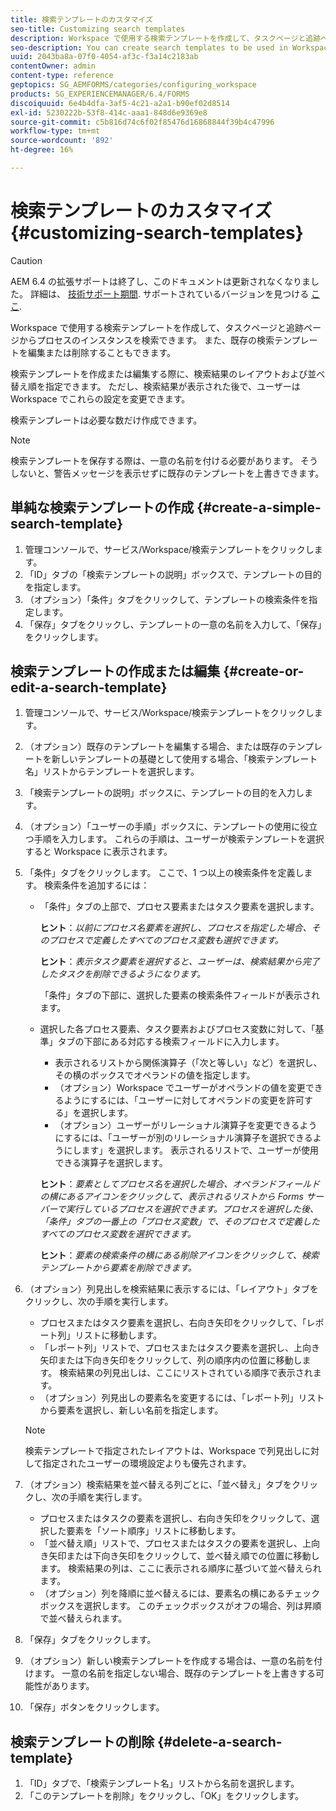 ```yaml
---
title: 検索テンプレートのカスタマイズ
seo-title: Customizing search templates
description: Workspace で使用する検索テンプレートを作成して、タスクページと追跡ページからプロセスのインスタンスを検索できます。 また、既存の検索テンプレートを編集または削除することもできます。
seo-description: You can create search templates to be used in Workspace to search for instances of processes from the To Do and Tracking pages. You can also edit or delete existing search templates.
uuid: 2043ba8a-07f0-4054-af3c-f3a14c2183ab
contentOwner: admin
content-type: reference
geptopics: SG_AEMFORMS/categories/configuring_workspace
products: SG_EXPERIENCEMANAGER/6.4/FORMS
discoiquuid: 6e4b4dfa-3af5-4c21-a2a1-b90ef02d8514
exl-id: 5230222b-53f8-414c-aaa1-848d6e9369e8
source-git-commit: c5b816d74c6f02f85476d16868844f39b4c47996
workflow-type: tm+mt
source-wordcount: '892'
ht-degree: 16%

---
```


# 検索テンプレートのカスタマイズ {#customizing-search-templates}

>[!CAUTION]
>
>AEM 6.4 の拡張サポートは終了し、このドキュメントは更新されなくなりました。 詳細は、 [技術サポート期間](https://helpx.adobe.com/jp/support/programs/eol-matrix.html). サポートされているバージョンを見つける [ここ](https://experienceleague.adobe.com/docs/?lang=ja).

Workspace で使用する検索テンプレートを作成して、タスクページと追跡ページからプロセスのインスタンスを検索できます。 また、既存の検索テンプレートを編集または削除することもできます。

検索テンプレートを作成または編集する際に、検索結果のレイアウトおよび並べ替え順を指定できます。 ただし、検索結果が表示された後で、ユーザーは Workspace でこれらの設定を変更できます。

検索テンプレートは必要な数だけ作成できます。

>[!NOTE]
>
>検索テンプレートを保存する際は、一意の名前を付ける必要があります。 そうしないと、警告メッセージを表示せずに既存のテンプレートを上書きできます。

## 単純な検索テンプレートの作成 {#create-a-simple-search-template}

1. 管理コンソールで、サービス/Workspace/検索テンプレートをクリックします。
1. 「ID」タブの「検索テンプレートの説明」ボックスで、テンプレートの目的を指定します。
1. （オプション）「条件」タブをクリックして、テンプレートの検索条件を指定します。
1. 「保存」タブをクリックし、テンプレートの一意の名前を入力して、「保存」をクリックします。

## 検索テンプレートの作成または編集 {#create-or-edit-a-search-template}

1. 管理コンソールで、サービス/Workspace/検索テンプレートをクリックします。
1. （オプション）既存のテンプレートを編集する場合、または既存のテンプレートを新しいテンプレートの基礎として使用する場合、「検索テンプレート名」リストからテンプレートを選択します。
1. 「検索テンプレートの説明」ボックスに、テンプレートの目的を入力します。
1. （オプション）「ユーザーの手順」ボックスに、テンプレートの使用に役立つ手順を入力します。 これらの手順は、ユーザーが検索テンプレートを選択すると Workspace に表示されます。
1. 「条件」タブをクリックします。 ここで、1 つ以上の検索条件を定義します。 検索条件を追加するには：

   * 「条件」タブの上部で、プロセス要素またはタスク要素を選択します。

      **ヒント**：*以前にプロセス名要素を選択し、プロセスを指定した場合、そのプロセスで定義したすべてのプロセス変数も選択できます。*

      **ヒント**：*表示タスク要素を選択すると、ユーザーは、検索結果から完了したタスクを削除できるようになります。*

      「条件」タブの下部に、選択した要素の検索条件フィールドが表示されます。

   * 選択した各プロセス要素、タスク要素およびプロセス変数に対して、「基準」タブの下部にある対応する検索フィールドに入力します。

      * 表示されるリストから関係演算子（「次と等しい」など）を選択し、その横のボックスでオペランドの値を指定します。
      * （オプション）Workspace でユーザーがオペランドの値を変更できるようにするには、「ユーザーに対してオペランドの変更を許可する」を選択します。
      * （オプション）ユーザーがリレーショナル演算子を変更できるようにするには、「ユーザーが別のリレーショナル演算子を選択できるようにします」を選択します。 表示されるリストで、ユーザーが使用できる演算子を選択します。

      **ヒント**：*要素としてプロセス名を選択した場合、オペランドフィールドの横にあるアイコンをクリックして、表示されるリストから Forms サーバーで実行しているプロセスを選択できます。プロセスを選択した後、「条件」タブの一番上の「プロセス変数」で、そのプロセスで定義したすべてのプロセス変数を選択できます。*

      **ヒント**：*要素の検索条件の横にある削除アイコンをクリックして、検索テンプレートから要素を削除できます。*


1. （オプション）列見出しを検索結果に表示するには、「レイアウト」タブをクリックし、次の手順を実行します。

   * プロセスまたはタスク要素を選択し、右向き矢印をクリックして、「レポート列」リストに移動します。
   * 「レポート列」リストで、プロセスまたはタスク要素を選択し、上向き矢印または下向き矢印をクリックして、列の順序内の位置に移動します。 検索結果の列見出しは、ここにリストされている順序で表示されます。
   * （オプション）列見出しの要素名を変更するには、「レポート列」リストから要素を選択し、新しい名前を指定します。

   >[!NOTE]
   >
   >検索テンプレートで指定されたレイアウトは、Workspace で列見出しに対して指定されたユーザーの環境設定よりも優先されます。

1. （オプション）検索結果を並べ替える列ごとに、「並べ替え」タブをクリックし、次の手順を実行します。

   * プロセスまたはタスクの要素を選択し、右向き矢印をクリックして、選択した要素を「ソート順序」リストに移動します。
   * 「並べ替え順」リストで、プロセスまたはタスクの要素を選択し、上向き矢印または下向き矢印をクリックして、並べ替え順での位置に移動します。 検索結果の列は、ここに表示される順序に基づいて並べ替えられます。
   * （オプション）列を降順に並べ替えるには、要素名の横にあるチェックボックスを選択します。 このチェックボックスがオフの場合、列は昇順で並べ替えられます。

1. 「保存」タブをクリックします。
1. （オプション）新しい検索テンプレートを作成する場合は、一意の名前を付けます。 一意の名前を指定しない場合、既存のテンプレートを上書きする可能性があります。
1. 「保存」ボタンをクリックします。

## 検索テンプレートの削除 {#delete-a-search-template}

1. 「ID」タブで、「検索テンプレート名」リストから名前を選択します。
1. 「このテンプレートを削除」をクリックし、「OK」をクリックします。
